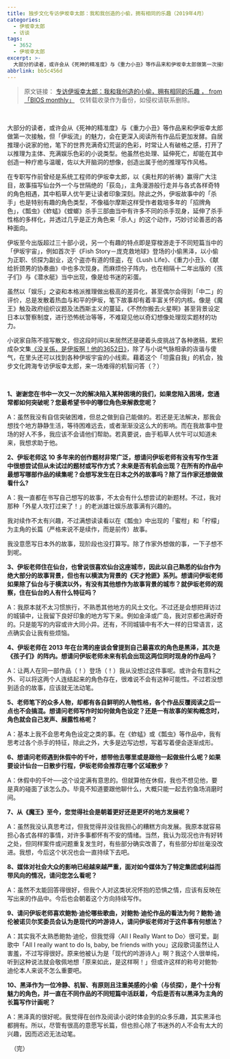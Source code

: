 ```yaml
---
title: 独步文化专访伊坂幸太郎：我和我创造的小偷，拥有相同的乐趣（2019年4月）
categories:
  - 伊坂幸太郎
  - 访谈
tags:
  - 3652
  - 伊坂幸太郎
excerpt: >-
  大部分的读者，或许会从《死神的精准度》与《重力小丑》等作品来和伊坂幸太郎做第一次接触，但「伊坂流」的魅力，会在更深入阅读所有作品后更加发酵。小说家自陈不擅写散文，但这段时间以来居然还是硬着头皮挑战了各种邀稿，累积成杂文集《没关係，是伊坂啊！他的3652日》，除了与小说气脉相承的诙谐与傻气，在里头还可以找到各种伊坂宇宙的小线索。藉着这个「坦露自我」的机会，独步文化跨海专访伊坂幸太郎，来一场难得的机智问答（？）
abbrlink: bb5c456d
---
```

> 原文链接：
[专访伊坂幸太郎：我和我创造的小偷，拥有相同的乐趣 ， from 「BIOS monthly」](https://www.biosmonthly.com/article/9952)
&nbsp;
仅转载收录作为备份，如侵权请联系删除。


&nbsp;

大部分的读者，或许会从《死神的精准度》与《重力小丑》等作品来和伊坂幸太郎做第一次接触，但「伊坂流」的魅力，会在更深入阅读所有作品后更加发酵。自居推理小说家的他，笔下的世界充满奇幻荒诞的色彩，时常让人有破格之感，打开了以推理为主体、充满娱乐色彩的小说类型。他虽然也处理、延伸死亡，却能在其中创造一种疗癒与温暖，佐以大开脑洞的想像，创造出属于他的推理写作风格。

在专职写作前曾经是系统工程师的伊坂幸太郎，以《奥杜邦的祈祷》赢得广大注目，故事描写仙台外一个与世隔绝的「荻岛」，主角漫游般行走并与各式各样奇特的角色相遇，其中稻草人优午更让读者印象深刻。除此之外，伊坂故事中的「杀手」也是特别有趣的角色类型，不像福尔摩斯这样受作者栽培多年的「招牌角色」，《瓢虫》《蚱蜢》《螳螂》杀手三部曲当中有许多不同的杀手现身，延伸了杀手性格的多样化，并透过几乎是正方角色来「杀人」的这个动作，巧妙讨论善恶的各种面向。

伊坂至今出版超过三十部小说，另一个有趣的特点即是穿梭游走于不同短篇当中的「伊坂宇宙」，例如首次于《Fish Story－庞克救地球》登场的小偷黑泽，以小偷为正职、侦探为副业，这个盗亦有道的怪盗，在《Lush Life》、《重力小丑》、《献给折颈男的协奏曲》中也多次现身。而麻烦份子阵内，也在相隔十二年出版的《孩子们》与《潜水艇》当中出现，像是给书迷的彩蛋。

虽然以「娱乐」之姿和本格派推理做出极高的差异化，甚至偶尔会得到「中二」的评价，总是发散着热血与和平的伊坂，笔下故事却有着丰富关怀的内核。像是《魔王》触及政府组织议题及法西斯主义的蔓延，《不然你搬去火星啊》甚至背景设定日本以警察制度，进行恐怖统治等等，不难窥见他以奇幻想像处理现实题材的功力。

小说家自陈不擅写散文，但这段时间以来居然还是硬着头皮挑战了各种邀稿，累积成杂文集[《没关係，是伊坂啊！他的3652日》](https://book.douban.com/subject/30448390/)，除了与小说气脉相承的诙谐与傻气，在里头还可以找到各种伊坂宇宙的小线索。藉着这个「坦露自我」的机会，独步文化跨海专访伊坂幸太郎，来一场难得的机智问答（？）

&nbsp;

**1、谢谢您在书中一次又一次的解决陷入某种困境的我们，如果您陷入困境，您通常都如何突破呢？您最希望书中的哪位角色来解救您呢？**

A：虽然我没有自信突破困难，但总之做到自己能做的。若还是无法解决，那我会想找个地方静静生活，等待困难远去，或者渐渐没这么大的影响。而在我故事中登场的好人不多，我应该不会请他们帮助。若真要说，由于稻草人优午可以知道未来，我想求助于他。
&nbsp;

**2、伊坂老师这 10 多年来的创作题材非常广泛，想请问伊坂老师有没有写作生涯中很想尝试但从未试过的题材或写作方式？未来是否有机会出现？在所有的作品中最想写哪部作品的续集呢？会想写发生在日本之外的故事吗？除了当作家还想做做看什么?**

A：我一直都在书写自己想写的故事，不太会有什么想尝试的新题材。不过，我对那种「外星人攻打过来了！」的老派雄壮娱乐故事满有兴趣的。

我对续作不太有兴趣，不过满想读读看以在《瓢虫》中出现的「蜜柑」和「柠檬」为主角的长篇（严格来说不是续作，而是前传）故事。

我没意愿写日本外的故事，现阶段也没打算写。除了作家外想做的事，一下子想不到呢。
&nbsp;

**3、伊坂老师住在仙台，也曾说很喜欢仙台这座城市，因此以自己熟悉的仙台作为绝大部分的故事背景，但也有以横滨为背景的《天才抢匪》系列。想请问伊坂老师如果除了仙台与于横滨以外，有没有其他想作为故事背景的城市？就伊坂老师的观察，住在仙台的人有什么特征吗？**

A：我原本就不太习惯旅行，不熟悉其他地方的风土文化。不过还是会想把拜访过的城镇中，让我留下良好印象的地方写下来。例如金泽或广岛，我对京都也满好奇的。只是能写的内容或许大同小异。还有，不同城镇中有不大一样的日常语言，这点确实会让我有些烦恼。
&nbsp;

**4、伊坂老师在 2013 年在台湾的座谈会曾提到自己最喜欢的角色是黑泽，其次是《孩子们》的阵内。想请问伊坂老师未来有机会出现这两位同时现身的作品吗？**

A：让两人在同一部作品（！）登场（！）我从没想过这件事呢。或许会有意料之外、可以将这两个人连结起来的角色存在，很难说不会有这种可能性。不过若没想到适合的故事，应该就无法动笔。
&nbsp;

**5、老师笔下的众多人物，却都有各自鲜明的人物性格，各个作品反覆阅读之后一点也不会搞混。想请问老师写作时如何做角色设定？还是一有故事的架构概念时，角色就会自己发声、展露性格呢？**

A：基本上我不会思考角色设定之类的事。在《蚱蜢》或《瓢虫》等作品中，我有思考过各个杀手的特征，除此之外，大多是边写边想，写着写着便会逐渐成形。
&nbsp;

**6、想请问老师遇到休假中的千叶，想带他去哪里或是跟他一起做些什么呢？如果要设计仙台一日散步行程，伊坂老师会推荐在哪个区域散步？**

A：休假中的千叶──这个设定满有意思的。但就算他在休假，我也不想见他，要是真的碰面了该怎么办。毕竟不知道要跟他聊什么，大概只能一起去钓鱼场消磨时间。
&nbsp;

**7、从《魔王》至今，您觉得社会是朝着更好还是更坏的地方发展呢？**

A：虽然我没认真思考过，但我觉得并没往我担心的糟糕方向发展。我原本就容易担心各式各样的事情，对许多事都怀有不安的情绪。当然，我认为现况也许有好转之处，但同样案件或问题重复发生时，有些部分确实改善了，有些部分却丝毫没改进。我想，今后这个状况也会一直持续下去吧。
&nbsp;

**8、媒体对社会大众的影响已经越来越严重，面对如今媒体为了特定集团或利益而带风向的情况，请问您怎么看呢？**

A：虽然不太能回答得很好，但我个人对这类状况怀抱的恐惧之情，应该有反映在写出来的作品中。今后也会朝着这个方向持续写作。
&nbsp;

**9、请问伊坂老师喜欢鲍勃·迪伦哪些歌曲，对鲍勃·迪伦作品的看法为何？鲍勃·迪伦被诺贝尔奖委员会认为是现代的吟游诗人，请问伊坂老师对于这件事有何想法？**

A：其实我不太熟悉鲍勃·迪伦，但我觉得〈All I Really Want to Do〉很可爱。副歌中「All I really want to do Is, baby, be friends with you」这段歌词虽然让人害羞，不过写得很好。原来他被认为是「现代的吟游诗人」啊？我这个人很单纯，听到这种说法就会敬佩地想「原来如此，是这样啊！」但或许这样的称号对鲍勃·迪伦本人来说不怎么重要吧。
&nbsp;

**10、黑泽作为一位冷静、机智、有原则且注重美感的小偷（与侦探），是个十分有魅力的角色，并一直在不同作品的不同短篇中活跃着，今后是否有以黑泽为主角的长篇写作计画呢？**

A：黑泽真的很好呢。我觉得在创作及阅读小说时体会到的众多乐趣，其实黑泽也都拥有。所以，尽管有很高的意愿写长篇，但也担心除了书迷外的人不会有太大的兴趣，因而迟迟无法动笔。

&nbsp;
（完）